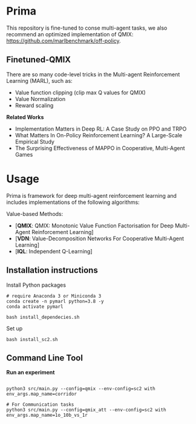 # Prima

This repository is fine-tuned to conse multi-agent tasks, we also recommend an optimized implementation of QMIX: https://github.com/marlbenchmark/off-policy.


## Finetuned-QMIX

There are so many code-level tricks in the  Multi-agent Reinforcement Learning (MARL), such as:
- Value function clipping (clip max Q values for QMIX)
- Value Normalization
- Reward scaling

**Related Works**

- Implementation Matters in Deep RL: A Case Study on PPO and TRPO
- What Matters In On-Policy Reinforcement Learning? A Large-Scale Empirical Study
- The Surprising Effectiveness of MAPPO in Cooperative, Multi-Agent Games

# Usage
Prima is framework for deep multi-agent reinforcement learning and includes implementations of the following algorithms:

Value-based Methods:

- [**QMIX**: QMIX: Monotonic Value Function Factorisation for Deep Multi-Agent Reinforcement Learning]
- [**VDN**: Value-Decomposition Networks For Cooperative Multi-Agent Learning]
- [**IQL**: Independent Q-Learning]


## Installation instructions

Install Python packages

```shell
# require Anaconda 3 or Miniconda 3
conda create -n pymarl python=3.8 -y
conda activate pymarl

bash install_dependecies.sh
```

Set up 

```shell
bash install_sc2.sh
```

## Command Line Tool

**Run an experiment**

```shell

python3 src/main.py --config=qmix --env-config=sc2 with env_args.map_name=corridor
```

```shell
# For Communication tasks
python3 src/main.py --config=qmix_att --env-config=sc2 with env_args.map_name=1o_10b_vs_1r
```
